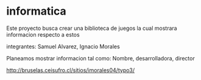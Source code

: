 # informatica
Este proyecto busca crear una biblioteca de juegos la cual mostrara informacion respecto a estos

integrantes: Samuel Alvarez, Ignacio Morales

Planeamos mostrar informacion tal como: Nombre, desarrolladora, director

http://bruselas.ceisufro.cl/sitios/imorales04/typo3/

